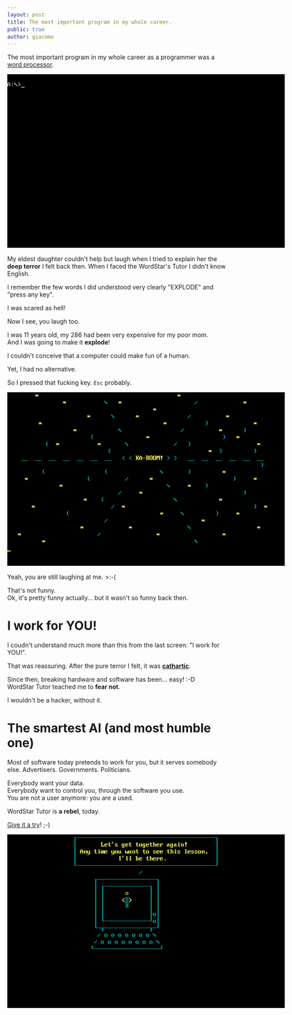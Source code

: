 ```yaml
---
layout: post
title: The most important program in my whole career.
public: true
author: giacomo
---
```

The most important program in my whole career as a programmer was a [word processor](https://en.wikipedia.org/wiki/WordStar).

<img src="/cache/1992/wordstar.gif" style="max-width: 649px;" title="WordStar's Tutor teaching me hacking"/>

My eldest daughter couldn't help but laugh when I tried to explain her
the **deep terror** I felt back then. When I faced the WordStar's Tutor
I didn't know English.  

I remember the few words I did understood very clearly "EXPLODE" and "press any key".

I was scared as hell!

Now I see, you laugh too.

I was 11 years old, my 286 had been very expensive for my poor mom.  
And I was going to make it **explode**!

I couldn't conceive that a computer could make fun of a human.

Yet, I had no alternative.

So I pressed that fucking key. `Esc` probably.

<img src="/cache/1992/teachme_006.png" style="max-width: 649px;" title="KA-BOOM! My precious 286... was exploding!"/>

Yeah, you are still laughing at me. >:-(

That's not funny.   
Ok, it's pretty funny actually... but it wasn't so funny back then.

# I work for YOU!

I coudn't understand much more than this from the last screen: "I work for YOU!". 

That was reassuring. After the pure terror I felt, it was [**cathartic**](https://en.wikipedia.org/wiki/Catharsis).

Since then, breaking hardware and software has been... easy! :-D  
WordStar Tutor teached me to **fear not**.

I wouldn't be a hacker, without it.

# The smartest AI (and most humble one)

Most of software today pretends to work for you, but it serves somebody else. Advertisers. Governments. Politicians.

Everybody want your data.  
Everybody want to control you, through the software you use.  
You are not a user anymore: you are a used.

WordStar Tutor is **a rebel**, today.

[Give it a try](/cache/1992/WordStar_Professional_4.00_for_DOS.7z)! ;-)

<img src="/cache/1992/goodbye.gif" style="max-width: 649px;" title="Goodbye from an AI way smarter than you might thing..."/>
